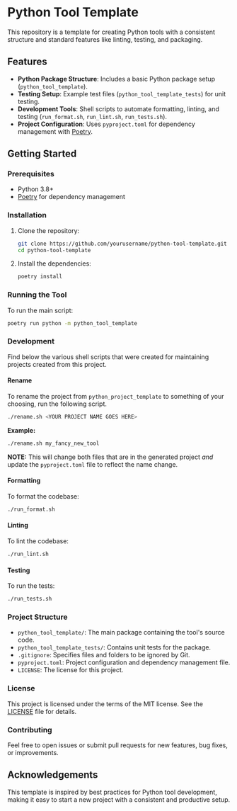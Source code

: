# Python Tool Template

This repository is a template for creating Python tools with a consistent structure and standard features like linting, testing, and packaging.

## Features

- **Python Package Structure**: Includes a basic Python package setup (`python_tool_template`).
- **Testing Setup**: Example test files (`python_tool_template_tests`) for unit testing.
- **Development Tools**: Shell scripts to automate formatting, linting, and testing (`run_format.sh`, `run_lint.sh`, `run_tests.sh`).
- **Project Configuration**: Uses `pyproject.toml` for dependency management with [Poetry](https://python-poetry.org/).

## Getting Started

### Prerequisites

- Python 3.8+
- [Poetry](https://python-poetry.org/) for dependency management

### Installation

1. Clone the repository:

    ```sh
    git clone https://github.com/yourusername/python-tool-template.git
    cd python-tool-template
    ```

2. Install the dependencies:

    ```sh
    poetry install
    ```

### Running the Tool

To run the main script:

```sh
poetry run python -m python_tool_template
```

### Development

Find below the various shell scripts that were created for maintaining projects created from this project.

#### Rename

To rename the project from `python_project_template` to something of your choosing, run the following script.

```sh
./rename.sh <YOUR PROJECT NAME GOES HERE>
```

**Example:**

```sh
./rename.sh my_fancy_new_tool
```

**NOTE:** This will change both files that are in the generated project _and_ update the `pyproject.toml` file to reflect the name change.

#### Formatting

To format the codebase:

```sh
./run_format.sh
```

#### Linting

To lint the codebase:

```sh
./run_lint.sh
```

#### Testing

To run the tests:

```sh
./run_tests.sh
```

### Project Structure

- `python_tool_template/`: The main package containing the tool's source code.
- `python_tool_template_tests/`: Contains unit tests for the package.
- `.gitignore`: Specifies files and folders to be ignored by Git.
- `pyproject.toml`: Project configuration and dependency management file.
- `LICENSE`: The license for this project.

### License

This project is licensed under the terms of the MIT license. See the [LICENSE](LICENSE) file for details.

### Contributing

Feel free to open issues or submit pull requests for new features, bug fixes, or improvements.

## Acknowledgements

This template is inspired by best practices for Python tool development, making it easy to start a new project with a consistent and productive setup.
